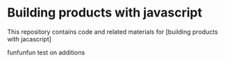 # Building products with javascript

This repository contains code and related materials for [building products with jacascript]

funfunfun test on additions
